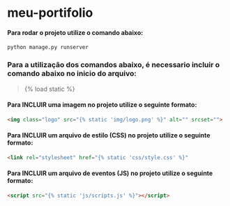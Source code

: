 # meu-portifolio

#### Para rodar o projeto utilize o comando abaixo:
```shell
python manage.py runserver
```
### Para a utilização dos comandos abaixo, é necessario incluir o comando abaixo no inicio do arquivo:
  > {% load static %} 

#### Para INCLUIR uma imagem no projeto utilize o seguinte formato:
```html
<img class="logo" src="{% static 'img/logo.png' %}" alt="" srcset="">
```
#### Para INCLUIR um arquivo de estilo (CSS) no projeto utilize o seguinte formato:
```html
<link rel="stylesheet" href="{% static 'css/style.css' %}"
```

#### Para INCLUIR um arquivo de eventos (JS) no projeto utilize o seguinte formato:
```html
<script src="{% static 'js/scripts.js' %}"></script>
```